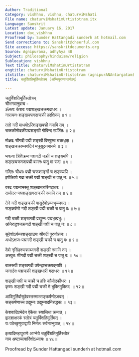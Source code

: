 ```yaml
---
Author: Traditional
Category: vishhnu, vishnu, chaturviMshati
File name: chaturviMshatimUrtistotram.itx
Language: Sanskrit
Latest update: January 16, 2017
Location: doc_vishhnu
Proofread by: Sunder Hattangadi sunderh at hotmail.com
Send corrections to: Sanskrit@cheerful.com
Site access: https://sanskritdocuments.org
Source: Agnipurana, adhyAya 48
Subject: philosophy/hinduism/religion
Sublocation: vishhnu
Text title: chaturviMshatimUrtistotram
engtitle: chaturviMshatimUrtistotram
itxtitle: chaturviMshatimUrtistotram (agnipurANAntargatam)
title: चतुर्विंशतिमूर्तिस्तोत्रम् (अग्निपुराणान्तर्गतम्)

---
```

  
 चतुर्विंशतिमूर्तिस्तोत्रम्   
श्रीभगवानुवाच -  
ॐरूपः केशवः पद्मशङ्खचक्रगदाधरः  ।  
नारायणः शङ्खपद्मगदाचक्री प्रदक्षिणम्  ॥ १॥  
  
ततो गदी माधवोऽरिशङ्खपद्मी नमामि तम्  ।  
चक्रकौमोदकीपद्मशङ्खी गोविन्द ऊर्जितः  ॥ २॥  
  
मोक्षदः श्रीगदी पद्मी शङ्खी विष्णुश्च चक्रधृक् ।  
शङ्खचक्राब्जगदिनं मधुसूदनमानमे  ॥ ३॥  
  
भक्त्या त्रिविक्रमः पद्मगदी चक्री च शङ्ख्यपि  ।  
शङ्खचक्रगदापद्मी वामनः पातु मां सदा  ॥ ४॥  
  
गदितः श्रीधरः पद्मी चक्रशार्ङ्गी च शङ्ख्यपि  ।  
हृषीकेशो गदा चक्री पद्मी शङ्खी च पातु नः  ॥ ५॥  
  
वरदः पद्मनाभस्तु शङ्खाब्जारिगदाधरः  ।  
दामोदरः पद्मशङ्खगदाचक्री नमामि तम्  ॥ ६॥  
  
तेने गदी शङ्खचक्री वासुदेवोऽब्जभृज्जगत् ।  
सङ्कर्षणो गदी शङ्खी पद्मी चक्री च पातु वः  ॥ ७॥  
  
गदी चक्री शङ्खगदी प्रद्युम्नः पद्मभृत्प्रभुः  ।  
अनिरुद्धश्चक्रगदी शङ्खी पद्मी च पातु नः  ॥ ८॥  
  
सुरेशोऽर्यब्जशङ्खाढ्यः श्रीगदी पुरुषोत्तमः  ।  
अधोऽक्षजः पद्मगदी शङ्खी चक्री च पातु वः  ॥ ९॥  
  
देवो नृसिंहश्चक्राब्जगदी शङ्खी नमामि तम्  ।  
अच्युतः श्रीगदी पद्मी चक्री शङ्खी च पातु वः  ॥ १०॥  
  
बालरूपी शङ्खगदी उपेन्द्रश्चक्रपद्म्यपि  ।  
जनार्दनः पद्मचक्री शङ्खधारी गदाधरः  ॥ ११॥  
  
शङ्खी पद्मी च चक्री च हरिः कौमोदकीधरः  ।  
कृष्णः शङ्खी गदी पद्मी चक्री मे भुक्तिमुक्तिदः  ॥ १२॥  
  
आदिमूर्तिर्वासुदेवस्तस्मात्सङ्कर्षणोऽभवत् ।  
सङ्कर्षणाच्च प्रद्युम्नः प्रद्युम्नादनिरुद्धकः  ॥ १३॥  
  
केशवादिप्रभेदेन ऐकैकः स्यात्त्रिधा क्रमात् ।  
द्वादशाक्षरकं स्तोत्रं चतुर्विंशतिमूर्तिमत् ।  
यः पठेच्छृणुयाद्वापि निर्मलः सर्वमाप्नुयात् ॥ १४॥  
  
इत्यादिमहापुराणे आग्नेये चतुर्विंशतिमूर्तिस्तोत्रं  
             नाम अष्टाचत्वारिंशोऽध्यायः ॥ ४८॥  
  
  
Proofread by Sunder Hattangadi sunderh at hotmail.com  
  
